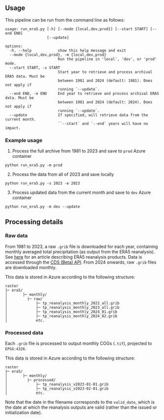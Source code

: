 ## Usage

This pipeline can be run from the command line as follows:

```
usage: run_era5.py [-h] [--mode {local,dev,prod}] [--start START] [--end END]
                   [--update]

options:
  -h, --help            show this help message and exit
  --mode {local,dev,prod}, -m {local,dev,prod}
                        Run the pipeline in 'local', 'dev', or 'prod' mode.
  --start START, -s START
                        Start year to retrieve and process archival ERA5 data. Must be
                        between 1981 and 2024 (default: 1981). Does not apply if
                        running `--update`.
  --end END, -e END     End year to retrieve and process archival ERA5 data. Must be
                        between 1981 and 2024 (default: 2024). Does not apply if
                        running `--update`.
  --update              If specified, will retrieve data from the current month.
                        ``--start` and `--end` years will have no impact.
```

### Example usage

1. Process the full archive from 1981 to 2023 and save to `prod` Azure container

```
python run_era5.py -m prod
```

2. Process the data from all of 2023 and save locally

```
python run_era5.py -s 2023 -e 2023
```

3. Process updated data from the current month and save to `dev` Azure container

```
python run_era5.py -m dev --update
```

## Processing details

### Raw data

From 1981 to 2023, a raw `.grib` file is downloaded for each year, containing monthly averaged total precipitation (as output from the ERA5 reanalysis). See [here](https://rmets.onlinelibrary.wiley.com/doi/10.1002/qj.3803) for an article describing ERA5 reanalysis products. Data is accessed through the [CDS (Beta) API](https://cds-beta.climate.copernicus.eu/). From 2024 onwards, raw `.grib` files are downloaded monthly.

This data is stored in Azure according to the following structure:

```
raster
├─ era5/
│       ├─ monthly/
│         ├─ raw/
│             ├─ tp_reanalysis_monthly_2022_all.grib
│             ├─ tp_reanalysis_monthly_2023_all.grib
│             ├─ tp_reanalysis_monthly_2024_01.grib
│             ├─ tp_reanalysis_monthly_2024_02.grib
│             etc.
```

### Processed data

Each `.grib` file is processed to output monthly COGs (`.tif`), projected to `EPSG:4326`.

This data is stored in Azure according to the following structure:

```
raster
├─ era5/
│       ├─ monthly/
│         ├─ processed/
│             ├─ tp_reanalysis_v2023-01-01.grib
│             ├─ tp_reanalysis_v2023-02-01.grib
│             etc.
```

Note that the date in the filename corresponds to the `valid_date`, which is the date at which the reanalysis outputs are valid (rather than the issued or initialization date).
